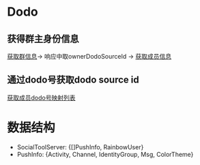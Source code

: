 # Dodo

## 获得群主身份信息

[获取群信息](https://open.imdodo.com/dev/api/island.html#%E8%8E%B7%E5%8F%96%E7%BE%A4%E4%BF%A1%E6%81%AF)-> 响应中取ownerDodoSourceId -> [获取成员信息](https://open.imdodo.com/dev/api/member.html#%E8%8E%B7%E5%8F%96%E6%88%90%E5%91%98%E4%BF%A1%E6%81%AF)

## 通过dodo号获取dodo source id
[获取成员dodo号映射列表](https://open.imdodo.com/dev/api/member.html#%E8%8E%B7%E5%8F%96%E6%88%90%E5%91%98dodo%E5%8F%B7%E6%98%A0%E5%B0%84%E5%88%97%E8%A1%A8)


# 数据结构

- SocialToolServer: {[]PushInfo, RainbowUser}
- PushInfo: {Activity, Channel, IdentityGroup, Msg, ColorTheme}
